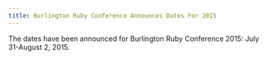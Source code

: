 ```yaml
---
title: Burlington Ruby Conference Announces Dates For 2015
---
```


The dates have been announced for Burlington Ruby Conference 2015: July
31-August 2, 2015.
